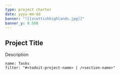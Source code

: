 ```yaml
---
type: project charter
date: yyyy-mm-dd
banner: "![[scottishhighlands.jpg]]"
banner_y: 0.508
---
```


## Project Title

Description

```todoist
name: Tasks
filter: "#<todoit-project-name> | /<section-name>"
```